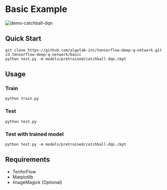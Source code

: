 # Basic Example
![demo-catchball-dqn](https://raw.githubusercontent.com/algolab-inc/tensorflow-deep-q-network/master/basic/demo-catchball-dqn.gif)

## Quick Start
```
git clone https://github.com/algolab-inc/tensorflow-deep-q-network.git
cd tensorflow-deep-q-network/basic
python test.py -m models/pretrained/catchball-dqn.ckpt
```

## Usage
### Train
```
python train.py
```

### Test
```
python test.py
```

### Test with trained model
```
python test.py -m models/pretrained/catchball-dqn.ckpt
```

## Requirements
* TenforFlow
* Matplotlib
* ImageMagick (Optional)
